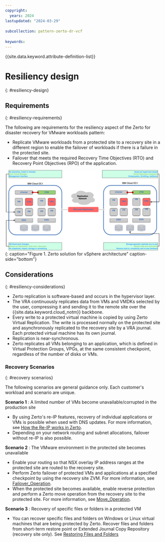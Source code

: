 ```yaml
---
copyright:
  years: 2024
lastupdated: "2024-03-29"

subcollection: pattern-zerto-dr-vcf

keywords:
---
```

{{site.data.keyword.attribute-definition-list}}

# Resiliency design
{: #resiliency-design}

## Requirements
{: #resiliency-requirements}

The following are requirements for the resiliency aspect of the Zerto for disaster recovery for VMware workloads pattern:

- Replicate VMware workloads from a protected site to a recovery site in a different region to enable the failover of workloads if there is a failure in the protected site.
- Failover that meets the required Recovery Time Objectives (RTO) and Recovery Point Objectives (RPO) of the application.

![Zerto_solution_for_vSphere_architecture](image/Zerto-Architecture-High-Level.svg){: caption="Figure 1. Zerto solution for vSphere architecture" caption-side="bottom"}

## Considerations
{: #resiliency-considerations}

- Zerto replication is software-based and occurs in the hypervisor layer.
- The VRA continuously replicates data from VMs and VMDKs selected by the user, compressing it and sending it to the remote site over the {{site.data.keyword.cloud_notm}} backbone.
- Every write to a protected virtual machine is copied by using Zerto Virtual Replication. The write is processed normally on the protected site and asynchronously replicated to the recovery site by a VRA journal. Each protected virtual machine has its own journal.
- Replication is near-synchronous.
- Zerto replicates all VMs belonging to an application, which is defined in Virtual Protection Groups, VPGs, at the same consistent checkpoint, regardless of the number of disks or VMs.

### Recovery Scenarios
{: #recovery scenarios}

The following scenarios are general guidance only. Each customer's workload and scenario are unique.

**Scenario 1** : A limited number of VMs become unavailable/corrupted in the production site

- By using Zerto's re-IP features, recovery of individual applications or VMs is possible when used with DNS updates. For more information, see [How the Re-IP works in Zerto](https://help.zerto.com/kb/000002926).
- Depending on your network routing and subnet allocations, failover without re-IP is also possible.

**Scenario 2** : The VMware environment in the protected site becomes unavailable

- Enable your routing so that NSX overlay IP address ranges at the protected site are routed to the recovery site.
- Perform Zerto failover of protected VMs and applications at a specified checkpoint by using the recovery site ZVM. For more information, see [Failover_Operation](https://help.zerto.com/bundle/Admin.VC.HTML.10.0_U3/page/The_Failover_Operation.htm).
- When the protected site becomes available, enable reverse protection and perform a Zerto move operation from the recovery site to the protected site. For more information, see [Move_Operation](https://help.zerto.com/bundle/Admin.ZSSP.HTML.10.0_U3/page/The_Move_Operation.htm).

**Scenario 3** : Recovery of specific files or folders in a protected VM

- You can recover specific files and folders on Windows or Linux virtual machines that are being protected by Zerto. Recover files and folders from short-term restore point or Extended Journal Copy Repository (recovery site only). See [Restoring Files and Folders](https://help.zerto.com/bundle/Admin.VC.HTML.10.0_U3/page/restore.htm)
